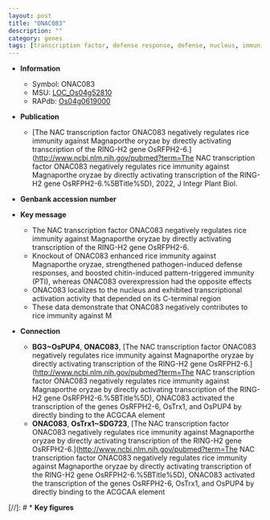 ```yaml
---
layout: post
title: "ONAC083"
description: ""
category: genes
tags: [transcription factor, defense response, defense, nucleus, immunity, magnaporthe oryzae]
---
```


* **Information**  
    + Symbol: ONAC083  
    + MSU: [LOC_Os04g52810](http://rice.uga.edu/cgi-bin/ORF_infopage.cgi?orf=LOC_Os04g52810)  
    + RAPdb: [Os04g0619000](https://rapdb.dna.affrc.go.jp/locus/?name=Os04g0619000)  

* **Publication**  
    + [The NAC transcription factor ONAC083 negatively regulates rice immunity against Magnaporthe oryzae by directly activating transcription of the RING-H2 gene OsRFPH2-6.](http://www.ncbi.nlm.nih.gov/pubmed?term=The NAC transcription factor ONAC083 negatively regulates rice immunity against Magnaporthe oryzae by directly activating transcription of the RING-H2 gene OsRFPH2-6.%5BTitle%5D), 2022, J Integr Plant Biol.

* **Genbank accession number**  

* **Key message**  
    + The NAC transcription factor ONAC083 negatively regulates rice immunity against Magnaporthe oryzae by directly activating transcription of the RING-H2 gene OsRFPH2-6.
    + Knockout of ONAC083 enhanced rice immunity against Magnaporthe oryzae, strengthened pathogen-induced defense responses, and boosted chitin-induced pattern-triggered immunity (PTI), whereas ONAC083 overexpression had the opposite effects
    + ONAC083 localizes to the nucleus and exhibited transcriptional activation activity that depended on its C-terminal region
    + These data demonstrate that ONAC083 negatively contributes to rice immunity against M

* **Connection**  
    + __BG3~OsPUP4__, __ONAC083__, [The NAC transcription factor ONAC083 negatively regulates rice immunity against Magnaporthe oryzae by directly activating transcription of the RING-H2 gene OsRFPH2-6.](http://www.ncbi.nlm.nih.gov/pubmed?term=The NAC transcription factor ONAC083 negatively regulates rice immunity against Magnaporthe oryzae by directly activating transcription of the RING-H2 gene OsRFPH2-6.%5BTitle%5D),  ONAC083 activated the transcription of the genes OsRFPH2-6, OsTrx1, and OsPUP4 by directly binding to the ACGCAA element
    + __ONAC083__, __OsTrx1~SDG723__, [The NAC transcription factor ONAC083 negatively regulates rice immunity against Magnaporthe oryzae by directly activating transcription of the RING-H2 gene OsRFPH2-6.](http://www.ncbi.nlm.nih.gov/pubmed?term=The NAC transcription factor ONAC083 negatively regulates rice immunity against Magnaporthe oryzae by directly activating transcription of the RING-H2 gene OsRFPH2-6.%5BTitle%5D),  ONAC083 activated the transcription of the genes OsRFPH2-6, OsTrx1, and OsPUP4 by directly binding to the ACGCAA element

[//]: # * **Key figures**  


